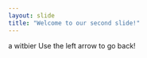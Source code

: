 ```yaml
---
layout: slide
title: "Welcome to our second slide!"
---
```

a witbier
Use the left arrow to go back!
